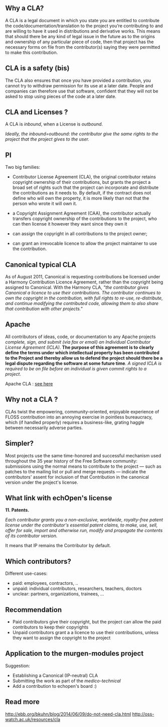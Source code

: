## Why a CLA?

A CLA is a legal document in which you state you are entitled to contribute the code/documentation/translation to the project you’re contributing to and are willing to have it used in distributions and derivative works. This means that should there be any kind of legal issue in the future as to the origins and ownership of any particular piece of code, then that project has the necessary forms on file from the contributor(s) saying they were permitted to make this contribution.

## CLA is a safety (bis)

The CLA also ensures that once you have provided a contribution, you cannot try to withdraw permission for its use at a later date. People and companies can therefore use that software, confident that they will not be asked to stop using pieces of the code at a later date.

## CLA and Licenses ?

A CLA is _inbound_, when a License is _outbound_.

_Ideally, the inbound=outbound: the contributor give the same rights to the project that the project gives to the user._

## PI

Two big families: 

* Contributor License Agreement (CLA), the original contributor retains copyright ownership of their contributions, but grants the project a broad set of rights such that the project can incorporate and distribute the contributions as it needs to. By default, if the contract does not define who will own the property, it is more likely than not that the person who wrote it will own it.
* a Copyright Assignment Agreement (CAA), the contributor actually transfers copyright ownership of the contributions to the project, who can then license it however they want since they own it

* can assign the copyright in all contributions to the project owner; 
* can grant an irrevocable licence to allow the project maintainer to use the contribution. 

## Canonical typical CLA

As of August 2011, Canonical is requesting contributions be licensed under a Harmony Contribution Licence Agreement, rather than the copyright being assigned to Canonical. With the Harmony CLA, _"the contributor gives Canonical a licence to use their contributions. The contributor continues to own the copyright in the contribution, with full rights to re-use, re-distribute, and continue modifying the contributed code, allowing them to also share that contribution with other projects."_

## Apache

All contributors of ideas, code, or documentation to any Apache projects _complete, sign, and submit (via fax or email) an Individual Contributor License Agreement (ICLA)_. __The purpose of this agreement is to clearly define the terms under which intellectual property has been contributed to the Project and thereby allow us to defend the project should there be a legal dispute regarding the software at some future time__. _A signed ICLA is required to be on file before an individual is given commit rights to a project_.

Apache CLA : [see here](https://www.apache.org/licenses/icla.txt)

## Why not a CLA ?

CLAs twist the empowering, community-oriented, enjoyable experience of FLOSS contribution into an annoying exercise in pointless bureaucracy, which (if handled properly) requires a business-like, grating haggle between necessarily adverse parties.

## Simpler?

Most projects use the same time-honored and successful mechanism used throughout the 35 year history of the Free Software community:  submissions using the normal means to contribute to the project — such as patches to the mailing list or pull and merge requests — indicate the contributors' assent for inclusion of that Contribution in the canonical version under the project's license.

## What link with echOpen's license

__11. Patents.__

_Each contributor grants you a non-exclusive, worldwide, royalty-free patent license under the contributor's essential patent claims, to make, use, sell, offer for sale, import and otherwise run, modify and propagate the contents of its contributor version._

It means that IP remains the Contributor by default.

## Which contributors?

Different use-cases:
* paid: employees, contractors, ..
* unpaid: individual contributors, researchers, teachers, doctors
* unclear: partners, organizations, trainees, ... 

## Recommendation

* Paid contributors give their copyright, but the project can allow the paid contributors to keep their copyrights
* Unpaid contributors grant a a licence to use their contributions, unless they want to assign the copyright to the project 

## Application to the murgen-modules project

Suggestion:
* Establishing a Canonical (IP-neutral) CLA
* Submitting the work as part of the _medico-technical_ 
* Add a contribution to echopen's board :)

## Read more

http://ebb.org/bkuhn/blog/2014/06/09/do-not-need-cla.html
http://oss-watch.ac.uk/resources/cla




